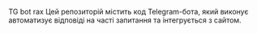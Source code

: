 TG bot rax
Цей репозиторій містить код Telegram-бота, який виконує автоматизує відповіді на часті запитання та інтегрується з сайтом.
